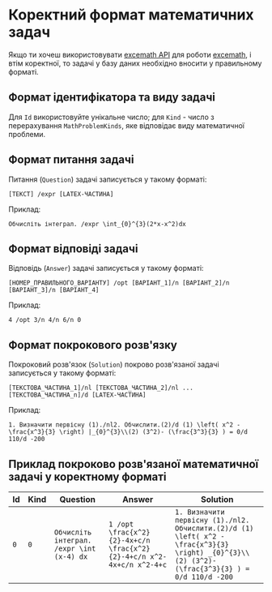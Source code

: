 # Коректний формат математичних задач
Якщо ти хочеш використовувати [excemath API](https://github.com/miu-miu-enjoyers/excemath-api) для роботи [excemath](https://github.com/miu-miu-enjoyers/excemath), і втім коректної, то задачі у базу даних необхідно вносити у правильному форматі.

## Формат ідентифікатора та виду задачі
Для `Id` використовуйте унікальне число; для `Kind` - число з перерахування	`MathProblemKinds`, яке відповідає виду математичної проблеми.

## Формат питання задачі
Питання (`Question`) задачі записується у такому форматі:

    [ТЕКСТ] /expr [LATEX-ЧАСТИНА]
   Приклад:

    Обчисліть інтеграл. /expr \int_{0}^{3}(2*x-x^2)dx

## Формат відповіді задачі
Відповідь (`Answer`) задачі записується у такому форматі:

    [НОМЕР_ПРАВИЛЬНОГО_ВАРІАНТУ] /opt [ВАРІАНТ_1]/n [ВАРІАНТ_2]/n [ВАРІАНТ_3]/n [ВАРІАНТ_4]
Приклад:

    4 /opt 3/n 4/n 6/n 0

## Формат покрокового розв'язку
Покроковий розв'язок (`Solution`) покрово розв'язаної задачі записується у такому форматі:

    [ТЕКСТОВА_ЧАСТИНА_1]/nl [ТЕКСТОВА_ЧАСТИНА_2]/nl ... [ТЕКСТОВА_ЧАСТИНА_n]/d [LATEX-ЧАСТИНА]
Приклад:

    1. Визначити первісну (1)./nl2. Обчислити.(2)/d (1) \left( x^2 - \frac{x^3}{3} \right) |_{0}^{3}\\(2) (3^2)- (\frac{3^3}{3} ) = 0/d 110/d -200

## Приклад покроково розв'язаної математичної задачі у коректному форматі 
|Id|Kind|Question|Answer|Solution
|--|--|--|--|--
| `0` | `0` | `Обчисліть інтеграл. /expr \int (x-4) dx` | `1 /opt \frac{x^2}{2}-4x+c/n \frac{x^2}{2}-4+c/n x^2-4x+c/n x^2-4+c` |`1. Визначити первісну (1)./nl2. Обчислити.(2)/d (1) \left( x^2 - \frac{x^3}{3} \right) _{0}^{3}\\(2) (3^2)- (\frac{3^3}{3} ) = 0/d 110/d -200`|
